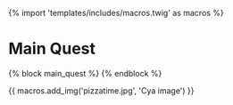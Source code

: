 {% import 'templates/includes/macros.twig' as macros %}
# Main Quest
{% block main_quest %}
{% endblock %}

{{ macros.add_img('pizzatime.jpg', 'Cya image') }}
